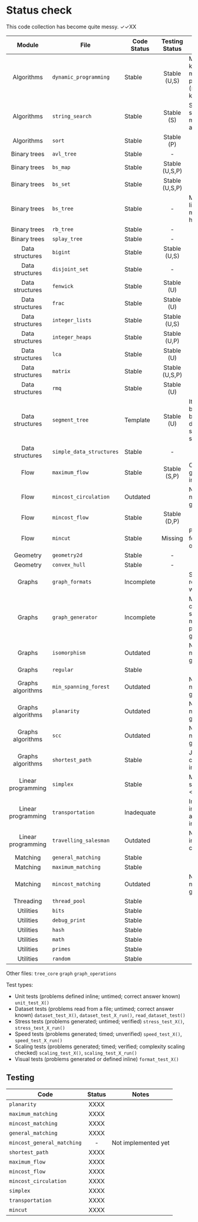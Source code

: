 # Status check

This code collection has become quite messy. ✓✓XX

| Module              | File                        | Code Status  | Testing Status | Notes |
|:-------------------:|-----------------------------|--------------|:--------------:|-------|
| Algorithms          |`dynamic_programming        `| Stable       | Stable (U,S)   | Multibin knapsack, minimum bin packing (separate knapsack) |
| Algorithms          |`string_search              `| Stable       | Stable (S)     | Suffix array, suffix tree, manacher's algorithm |
| Algorithms          |`sort                       `| Stable       | Stable (P)     | |
| Binary trees        |`avl_tree                   `| Stable       | -              | |
| Binary trees        |`bs_map                     `| Stable       | Stable (U,S,P) | |
| Binary trees        |`bs_set                     `| Stable       | Stable (U,S,P) | |
| Binary trees        |`bs_tree                    `| Stable       | -              | Missing some libcpp methods with hints |
| Binary trees        |`rb_tree                    `| Stable       | -              | |
| Binary trees        |`splay_tree                 `| Stable       | -              | |
| Data structures     |`bigint                     `| Stable       | Stable (U,S)   | |
| Data structures     |`disjoint_set               `| Stable       | -              | |
| Data structures     |`fenwick                    `| Stable       | Stable (U)     | |
| Data structures     |`frac                       `| Stable       | Stable (U)     | |
| Data structures     |`integer_lists              `| Stable       | Stable (U,S)   | |
| Data structures     |`integer_heaps              `| Stable       | Stable (U,P)   | |
| Data structures     |`lca                        `| Stable       | Stable (U)     | |
| Data structures     |`matrix                     `| Stable       | Stable (U,S,P) | |
| Data structures     |`rmq                        `| Stable       | Stable (U)     | |
| Data structures     |`segment_tree               `| Template     | Stable (U)     | It's a template but could be basic tested; dynamic sparse segment tree |
| Data structures     |`simple_data_structures     `| Stable       | -              | |
| Flow                |`maximum_flow               `| Stable       | Stable (S,P)   | Class generator imbalanced |
| Flow                |`mincost_circulation        `| Outdated     |                | Not adapted to new edges_t graph interface |
| Flow                |`mincost_flow               `| Stable       | Stable (D,P)   | |
| Flow                |`mincut                     `| Stable       | Missing        | Plenty of room for optimization |
| Geometry            |`geometry2d                 `| Stable       | -              | |
| Geometry            |`convex_hull                `| Stable       | -              | |
| Graphs              |`graph_formats              `| Incomplete   |                | Standardized reading and writing, restyle |
| Graphs              |`graph_generator            `| Incomplete   |                | Missing flow, circulation, shortest paths, matching and planarity generators |
| Graphs              |`isomorphism                `| Outdated     |                | Not adapted to new edges_t graph interface |
| Graphs              |`regular                    `| Stable       |                | |
| Graphs algorithms   |`min_spanning_forest        `| Outdated     |                | Not adapted to new edges_t graph interface |
| Graphs algorithms   |`planarity                  `| Outdated     |                | Not adapted to new edges_t graph interface |
| Graphs algorithms   |`scc                        `| Outdated     |                | Not adapted to new edges_t graph interface |
| Graphs algorithms   |`shortest_path              `| Stable       |                | Johnson's not correctly implemented |
| Linear programming  |`simplex                    `| Stable       |                | Missing support for x <= 0 and x in R |
| Linear programming  |`transportation             `| Inadequate   |                | Inefficient implementation and bad interface |
| Linear programming  |`travelling_salesman        `| Outdated     |                | Needs an interface change |
| Matching            |`general_matching           `| Stable       |                | |
| Matching            |`maximum_matching           `| Stable       |                | |
| Matching            |`mincost_matching           `| Outdated     |                | Not adapted to new edges_t graph interface |
| Threading           |`thread_pool                `| Stable       |                | |
| Utilities           |`bits                       `| Stable       |                | |
| Utilities           |`debug_print                `| Stable       |                | |
| Utilities           |`hash                       `| Stable       |                | |
| Utilities           |`math                       `| Stable       |                | |
| Utilities           |`primes                     `| Stable       |                | |
| Utilities           |`random                     `| Stable       |                | |

Other files: `tree_core` `graph` `graph_operations`

Test types:

- Unit tests (problems defined inline; untimed; correct answer known)
 `unit_test_X()`
- Dataset tests (problems read from a file; untimed; correct answer known)
 `dataset_test_X()`, `dataset_test_X_run()`, `read_dataset_test()`
- Stress tests (problems generated; untimed; verified)
 `stress_test_X()`, `stress_test_X_run()`
- Speed tests (problems generated; timed; unverified)
 `speed_test_X()`, `speed_test_X_run()`
- Scaling tests (problems generated; timed; verified; complexity scaling checked)
 `scaling_test_X()`, `scaling_test_X_run()`
- Visual tests (problems generated or defined inline)
 `format_test_X()`

## Testing

| Code                     | Status | Notes |
|--------------------------|:------:|-------|
|`planarity               `|  XXXX  |       |
|`maximum_matching        `|  XXXX  |       |
|`mincost_matching        `|  XXXX  |       |
|`general_matching        `|  XXXX  |       |
|`mincost_general_matching`|  -     | Not implemented yet |
|`shortest_path           `|  XXXX  |       |
|`maximum_flow            `|  XXXX  |       |
|`mincost_flow            `|  XXXX  |       |
|`mincost_circulation     `|  XXXX  |       |
|`simplex                 `|  XXXX  |       |
|`transportation          `|  XXXX  |       |
|`mincut                  `|  XXXX  |       |
